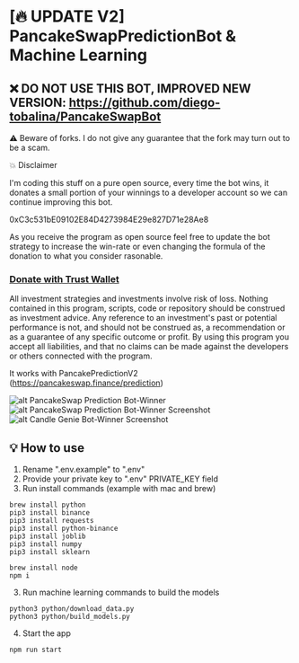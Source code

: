 # [🔥 UPDATE V2] PancakeSwapPredictionBot & Machine Learning

## ❌ DO NOT USE THIS BOT, IMPROVED NEW VERSION: https://github.com/diego-tobalina/PancakeSwapBot

⚠️ Beware of forks. I do not give any guarantee that the fork may turn out to be a scam.

💥 Disclaimer

I'm coding this stuff on a pure open source, every time the bot wins, it donates a small portion of your winnings to a developer account so we can continue improving this bot.

0xC3c531bE09102E84D4273984E29e827D71e28Ae8

As you receive the program as open source feel free to update the bot strategy to increase the win-rate or even changing the formula of the donation to what you consider rasonable.

### [Donate with Trust Wallet](https://link.trustwallet.com/send?asset=c20000714&address=0xC3c531bE09102E84D4273984E29e827D71e28Ae8)

All investment strategies and investments involve risk of loss. Nothing contained in this program, scripts, code or repository should be construed as investment advice. Any reference to an investment's past or potential performance is not, and should not be construed as, a recommendation or as a guarantee of any specific outcome or profit. By using this program you accept all liabilities, and that no claims can be made against the developers or others connected with the program.

It works with PancakePredictionV2 (https://pancakeswap.finance/prediction)

![alt PancakeSwap Prediction Bot-Winner](images/ppw-image.png)
![alt PancakeSwap Prediction Bot-Winner Screenshot](images/ppw-image-2.png)
![alt Candle Genie Bot-Winner Screenshot](images/ppw-image-3.png)

## 💡 How to use

1. Rename ".env.example" to ".env"
2. Provide your private key to ".env" PRIVATE_KEY field
3. Run install commands (example with mac and brew)

```
brew install python
pip3 install binance
pip3 install requests
pip3 install python-binance
pip3 install joblib
pip3 install numpy
pip3 install sklearn

brew install node
npm i
```

3. Run machine learning commands to build the models

```
python3 python/download_data.py
python3 python/build_models.py
```

4. Start the app

```
npm run start
```
